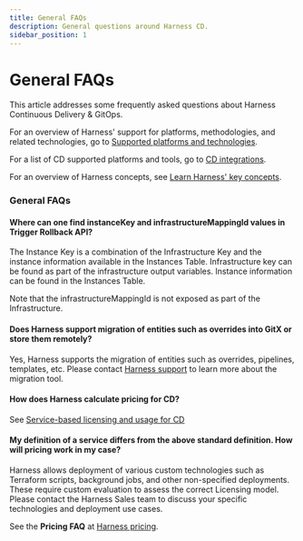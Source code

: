 ```yaml
---
title: General FAQs
description: General questions around Harness CD.
sidebar_position: 1
---
```


# General FAQs

This article addresses some frequently asked questions about Harness Continuous Delivery & GitOps.

For an overview of Harness' support for platforms, methodologies, and related technologies, go to [Supported platforms and technologies](https://developer.harness.io/docs/platform/platform-whats-supported).

For a list of CD supported platforms and tools, go to [CD integrations](https://developer.harness.io/docs/continuous-delivery/cd-integrations).

For an overview of Harness concepts, see [Learn Harness' key concepts](https://developer.harness.io/docs/platform/get-started/key-concepts).

### General FAQs

#### Where can one find instanceKey and infrastructureMappingId values in Trigger Rollback API?

The Instance Key is a combination of the Infrastructure Key and the instance information available in the Instances Table.
Infrastructure key can be found as part of the infrastructure output variables.
Instance information can be found in the Instances Table.

Note that the infrastructureMappingId is not exposed as part of the Infrastructure.

#### Does Harness support migration of entities such as overrides into GitX or store them remotely?

Yes, Harness supports the migration of entities such as overrides, pipelines, templates, etc. Please contact [Harness support](mailto:support@harness.io) to learn more about the migration tool.

#### How does Harness calculate pricing for CD?

See [Service-based licensing and usage for CD](https://developer.harness.io/docs/continuous-delivery/get-started/service-licensing-for-cd/)

#### My definition of a service differs from the above standard definition. How will pricing work in my case?

Harness allows deployment of various custom technologies such as Terraform scripts, background jobs, and other non-specified deployments. These require custom evaluation to assess the correct Licensing model. Please contact the Harness Sales team to discuss your specific technologies and deployment use cases.

See the **Pricing FAQ** at [Harness pricing](https://harness.io/pricing/).
